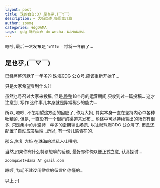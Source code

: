 ```yaml
---
layout: post
title: 珠的自白:37 是也乎,(￣▽￣)
description: ~ 大妈自述,每周或几篇
author: zoomq
categories: GdgDAMA
tags:  gdg 珠的自白 dm wechat DAMADAMA
---
```


嗯哼, 最后一次发布是 151115 ~ 将将一年前了...


<!--more-->
 
## 是也乎,(￣▽￣)

已经整整沉默了一年多的 珠海GDG 公众号,应该重新开始了...

只是大家希望看到什么?!

虽然也号召过大家来投稿, 但是,整整18个月的运营期间,只收到过一篇投稿...
这才注意到, 写作 这件事儿本身就是异常稀少的能力...

所以, 嗯哼, 不在期望这方面的回应了, 作为大妈, 其实本身一直在坚持内心中各种吐糟的,
但是, 一直没有一个很好的渠道来发布...
网络中可以持续输出的场景有很多, 只是集中的并坚持一年多的定期输出场景, 以往就珠海GDG 公众号了,
而且还配置了自动应答后端...所以, 有一份儿感情在的.

那么,恢复 大妈 在珠海的准私人吐糟吧.

当然,如果你有什么特别想聊的话题, 最好邮件俺以便正式立意, 认真探讨...

    zoomquiet+dama AT gmail.com

嗯哼, 为毛不建议用微信的留言!? 你懂的...

以上 ;-)
